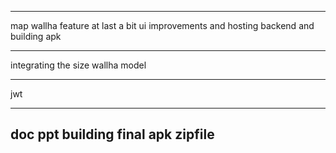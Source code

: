 




---------------------------------------------------------------------



map wallha feature
at last a bit ui improvements and hosting backend and building apk


------------------------------------------------------------------------

integrating the size wallha model


------------------------------------------------------------------------
jwt


---------------------------------------------------------------------
doc
ppt
building final apk
zipfile
----------------------------------------------------------------------